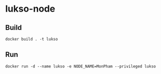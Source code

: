 # lukso-node

## Build
    docker build . -t lukso
  
## Run
    docker run -d --name lukso -e NODE_NAME=MonPham --privileged lukso
